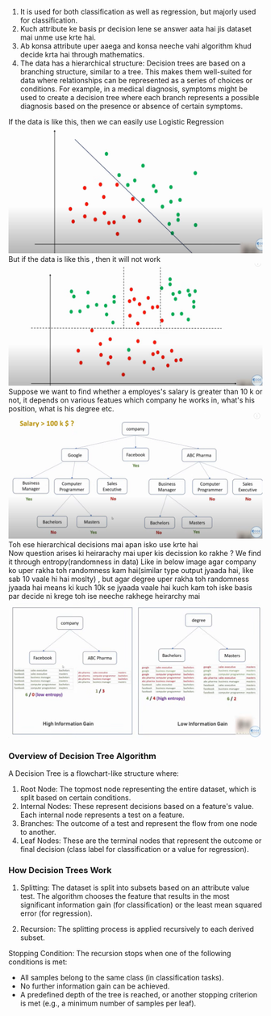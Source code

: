 1. It is used for both classification as well as regression, but majorly used for classification.
2. Kuch attribute ke basis pr decision lene se answer aata hai jis dataset mai unme use krte hai.
3. Ab konsa attribute uper aaega and konsa neeche vahi algorithm khud decide krta hai through mathematics.
4. The data has a hierarchical structure: Decision trees are based on a branching structure, similar to a tree. This makes them well-suited for data where relationships can be represented as a series of choices or conditions. For example, in a medical diagnosis, symptoms might be used to create a decision tree where each branch represents a possible diagnosis based on the presence or absence of certain symptoms.  



If the data is like this, then we can easily  use Logistic Regression
![img](images/Screenshot%202024-08-30%20015503.png)
But if the data is like this , then it will not work
![img](images/Screenshot%202024-08-30%20015519.png)
Suppose we want to find whether a employes's salary is greater than 10 k or not, it depends on various featues which company he works in, what's his position, what is his degree etc.
![img](images/Screenshot%202024-08-30%20015705.png)
Toh ese hierarchical decisions mai apan isko use krte hai  
Now question arises ki heirarachy mai uper kis decission ko rakhe ? We find it through entropy(randomness in data) 
Like in below image agar company ko uper rakha toh randomness kam hai(similar type output jyaada hai, like sab 10 vaale 
hi hai moslty) , but agar degree uper rakha toh randomness jyaada hai means ki kuch 10k se jyaada vaale hai kuch kam toh
iske basis par decide ni krege toh ise neeche rakhege heirarchy mai
![img](images/Screenshot%202024-08-30%20015828.png)

### Overview of Decision Tree Algorithm
A Decision Tree is a flowchart-like structure where:  

1. Root Node: The topmost node representing the entire dataset, which is split based on certain conditions.
2. Internal Nodes: These represent decisions based on a feature's value. Each internal node represents a test on a feature.
3. Branches: The outcome of a test and represent the flow from one node to another.
4. Leaf Nodes: These are the terminal nodes that represent the outcome or final decision (class label for classification or a value for regression).

### How Decision Trees Work
1. Splitting: The dataset is split into subsets based on an attribute value test. The algorithm chooses the feature that
results in the most significant information gain (for classification) or the least mean squared error (for regression).

2. Recursion: The splitting process is applied recursively to each derived subset.

Stopping Condition: The recursion stops when one of the following conditions is met:  
- All samples belong to the same class (in classification tasks).
- No further information gain can be achieved.
- A predefined depth of the tree is reached, or another stopping criterion is met (e.g., a minimum number of samples per leaf).




